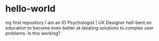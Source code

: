 # hello-world
my first repository 
I am an IO Psychologist | UX Designer hell-bent on education to become even better at ideating solutions to complex user problems.
Is this working?
